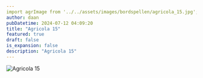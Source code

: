 ```yaml
---
import agrImage from '../../assets/images/bordspellen/agricola_15.jpg';
author: daan
pubDatetime: 2024-07-12 04:09:20
title: "Agricola 15"
featured: true
draft: false
is_expansion: false
description: "Agricola 15"
---
```

![Agricola 15]({agrImage})

